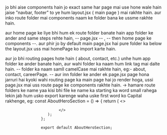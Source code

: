 jo bhi aise components hain jo exact same har page mai use hone wale hain jaise "navbar, footer" to ye hum layout.jsx ( main page ) mai rakhte hain. aur inko route folder mai components naam ke folder bana ke ussme rakhte hain.

aur home page ke liye bhi hum ek route folder banate hain app folder ke ander and same steps rehte hain, -- page.jsx -- , -- then home page ke components --. aur phir jo by default main page.jsx hai pure folder ka below the layout.jsx uss mai homePage ko import karte hain.

aur jo bhi routing pages hote hain ( about, contact, etc.) unhe hum app folder ke ander banate hain, aur wahi folder ka naam hum link tag mai dalte hain. 
  -- folder ka naam samll camelCase mai rakhte hain, eg:- about, contact, careerPage.
  -- aur inn folder ke ander ek page.jsx page hona jarruri hai kyoki wahi routing page ka main page    hai jo render hoga, ussi page.jsx mai uss route page ke components rakhte hain.
  -> hamare route folders ke name yaa kisi bhi file ke name ka starting ka word small rahega lekin jab hum usko export karenge waha uske first word ko Capital rakhenge, eg: 
                    const AboutHeroSection = () => {
                       return (
                            <>

                            </>
                       );
                    };

                    export default AboutHeroSection;